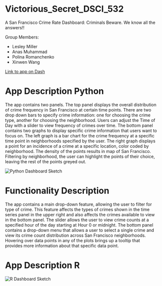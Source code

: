 # Victorious_Secret_DSCI_532
A San Francisco Crime Rate Dashboard: Criminals Beware. We know all the answers!! 


Group Members:

- Lesley Miller
- Anas Muhammad
- Polina Romanchenko
- Xinwen Wang

[Link to app on Dash](https://vs-sf-crime-analyzer-r.herokuapp.com/)

# App Description Python

The app contains two panels. The top panel displays the overall distribution of crime frequency in San Francisco at certain time points. There are two drop down bars to specify crime information: one for choosing the crime type, another for choosing the neighborhood. Users can adjust the Time of Day with a slider to view frequency of crimes over time. The bottom panel contains two graphs to display specific crime information that users want to focus on. The left graph is a bar chart for the crime frequency at a specific time point in neighborhoods specified by the user. The right graph displays a point for an incidence of a crime at a specific location, color coded by neighborhood. The density of the points results in map of San Francisco. Filtering by neighborhood, the user can highlight the points of their choice, leaving the rest of the points greyed out.




![Python Dashboard Sketch](https://github.com/UBC-MDS/Victorious_Secret_DSCI_532/blob/master/img/victorious_secret_dashboard.png?raw=true)

# Functionality Description 

The app contains a main drop-down feature, allowing the user to filter for type of crime. This feature affects the types of crimes shown in the time series panel in the upper right and also affects the crimes available to view in the bottom panel. The slider allows the user to view crime counts at a specified hour of the day starting at Hour 0 or midnight. The bottom panel contains a drop-down menu that allows a user to select a single crime and view its crime count distribution across San Francisco neighborhoods. Hovering over data points in any of the plots brings up a tooltip that provides more information about that specific data point. 


# App Description R 

![R Dashboard Sketch](plots.png)
